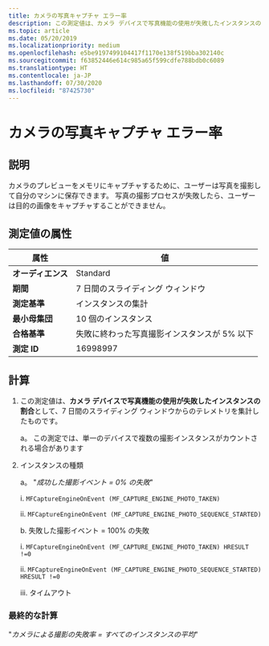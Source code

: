 ```yaml
---
title: カメラの写真キャプチャ エラー率
description: この測定値は、カメラ デバイスで写真機能の使用が失敗したインスタンスの割合として、7 日間のスライディング ウィンドウからのテレメトリを集計したものです
ms.topic: article
ms.date: 05/20/2019
ms.localizationpriority: medium
ms.openlocfilehash: e5be9197499104417f1170e138f519bba302140c
ms.sourcegitcommit: f63852446e614c985a65f599cdfe788bdb0c6089
ms.translationtype: HT
ms.contentlocale: ja-JP
ms.lasthandoff: 07/30/2020
ms.locfileid: "87425730"
---
```

# <a name="percent-of-camera-photo-capture-failures"></a>カメラの写真キャプチャ エラー率

## <a name="description"></a>説明

カメラのプレビューをメモリにキャプチャするために、ユーザーは写真を撮影して自分のマシンに保存できます。 写真の撮影プロセスが失敗したら、ユーザーは目的の画像をキャプチャすることができません。

## <a name="measure-attributes"></a>測定値の属性

|属性|値|
|----|----|
|**オーディエンス**|Standard|
|**期間**|7 日間のスライディング ウィンドウ|
|**測定基準**|インスタンスの集計|
|**最小母集団**|10 個のインスタンス|
|**合格基準**|失敗に終わった写真撮影インスタンスが 5% 以下|
|**測定 ID**|16998997|

## <a name="calculation"></a>計算

1. この測定値は、**カメラ デバイスで写真機能の使用が失敗したインスタンスの割合**として、7 日間のスライディング ウィンドウからのテレメトリを集計したものです。

     a。 この測定では、単一のデバイスで複数の撮影インスタンスがカウントされる場合があります

2. インスタンスの種類

   a。 "*成功した撮影イベント = 0% の失敗*"

     i. `MFCaptureEngineOnEvent (MF_CAPTURE_ENGINE_PHOTO_TAKEN)`

     ii. `MFCaptureEngineOnEvent (MF_CAPTURE_ENGINE_PHOTO_SEQUENCE_STARTED)`

    b. 失敗した撮影イベント = 100% の失敗

     i. `MFCaptureEngineOnEvent (MF_CAPTURE_ENGINE_PHOTO_TAKEN) HRESULT !=0`

     ii. `MFCaptureEngineOnEvent (MF_CAPTURE_ENGINE_PHOTO_SEQUENCE_STARTED) HRESULT !=0`

     iii. タイムアウト

### <a name="final-calculation"></a>最終的な計算

"*カメラによる撮影の失敗率 = すべてのインスタンスの平均*"

